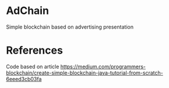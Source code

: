 # AdChain
Simple blockchain based on advertising presentation 

# References
Code based on article https://medium.com/programmers-blockchain/create-simple-blockchain-java-tutorial-from-scratch-6eeed3cb03fa

